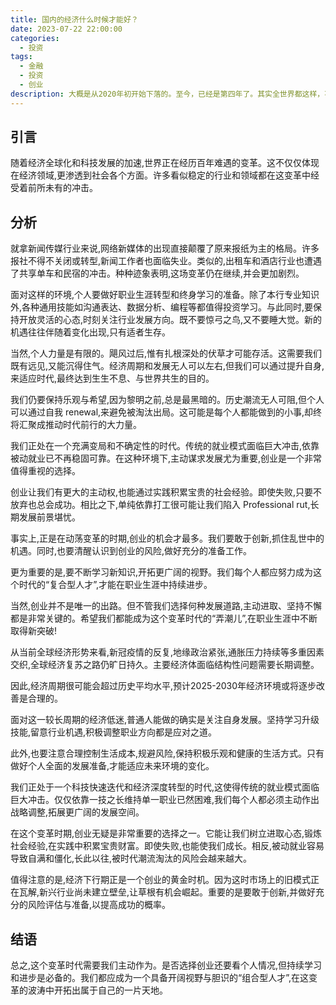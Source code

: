 ```yaml
---
title: 国内的经济什么时候才能好？
date: 2023-07-22 22:00:00
categories:
  - 投资
tags:
  - 金融
  - 投资
  - 创业
description: 大概是从2020年初开始下落的。至今，已经是第四年了。其实全世界都这样，不仅是中国。大家都不好过。
---
```


## 引言

随着经济全球化和科技发展的加速,世界正在经历百年难遇的变革。这不仅仅体现在经济领域,更渗透到社会各个方面。许多看似稳定的行业和领域都在这变革中经受着前所未有的冲击。

## 分析

就拿新闻传媒行业来说,网络新媒体的出现直接颠覆了原来报纸为主的格局。许多报社不得不关闭或转型,新闻工作者也面临失业。类似的,出租车和酒店行业也遭遇了共享单车和民宿的冲击。种种迹象表明,这场变革仍在继续,并会更加剧烈。

面对这样的环境,个人要做好职业生涯转型和终身学习的准备。除了本行专业知识外,各种通用技能如沟通表达、数据分析、编程等都值得投资学习。与此同时,要保持开放灵活的心态,时刻关注行业发展方向。既不要惊弓之鸟,又不要睡大觉。新的机遇往往伴随着变化出现,只有适者生存。

当然,个人力量是有限的。飓风过后,惟有扎根深处的伏草才可能存活。这需要我们既有远见,又能沉得住气。经济周期和发展无人可以左右,但我们可以通过提升自身,来适应时代,最终达到生生不息、与世界共生的目的。

我们仍要保持乐观与希望,因为黎明之前,总是最黑暗的。历史潮流无人可阻,但个人可以通过自我 renewal,来避免被淘汰出局。这可能是每个人都能做到的小事,却终将汇聚成推动时代前行的大力量。

我们正处在一个充满变局和不确定性的时代。传统的就业模式面临巨大冲击,依靠被动就业已不再稳固可靠。在这种环境下,主动谋求发展尤为重要,创业是一个非常值得重视的选择。

创业让我们有更大的主动权,也能通过实践积累宝贵的社会经验。即使失败,只要不放弃也总会成功。相比之下,单纯依靠打工很可能让我们陷入 Professional rut,长期发展前景堪忧。

事实上,正是在动荡变革的时期,创业的机会才最多。我们要敢于创新,抓住乱世中的机遇。同时,也要清醒认识到创业的风险,做好充分的准备工作。

更为重要的是,要不断学习新知识,开拓更广阔的视野。我们每个人都应努力成为这个时代的“复合型人才”,才能在职业生涯中持续进步。

当然,创业并不是唯一的出路。但不管我们选择何种发展道路,主动进取、坚持不懈都是非常关键的。希望我们都能成为这个变革时代的“弄潮儿”,在职业生涯中不断取得新突破!

从当前全球经济形势来看,新冠疫情的反复,地缘政治紧张,通胀压力持续等多重因素交织,全球经济复苏之路仍旷日持久。主要经济体面临结构性问题需要长期调整。

因此,经济周期很可能会超过历史平均水平,预计2025-2030年经济环境或将逐步改善是合理的。

面对这一较长周期的经济低迷,普通人能做的确实是关注自身发展。坚持学习升级技能,留意行业机遇,积极调整职业方向都是应对之道。

此外,也要注意合理控制生活成本,规避风险,保持积极乐观和健康的生活方式。只有做好个人全面的发展准备,才能适应未来环境的变化。

我们正处于一个科技快速迭代和经济深度转型的时代,这使得传统的就业模式面临巨大冲击。仅仅依靠一技之长维持单一职业已然困难,我们每个人都必须主动作出战略调整,拓展更广阔的发展空间。

在这个变革时期,创业无疑是非常重要的选择之一。它能让我们树立进取心态,锻炼社会经验,在实践中积累宝贵财富。即使失败,也能使我们成长。相反,被动就业容易导致自满和僵化,长此以往,被时代潮流淘汰的风险会越来越大。

值得注意的是,经济下行期正是一个创业的黄金时机。因为这时市场上的旧模式正在瓦解,新兴行业尚未建立壁垒,让草根有机会崛起。重要的是要敢于创新,并做好充分的风险评估与准备,以提高成功的概率。

## 结语

总之,这个变革时代需要我们主动作为。是否选择创业还要看个人情况,但持续学习和进步是必备的。我们都应成为一个具备开阔视野与胆识的“组合型人才”,在这变革的波涛中开拓出属于自己的一片天地。